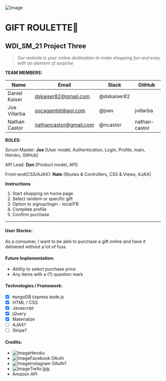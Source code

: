 ![Image](http://z09ob3oehl727ogck40ggahz.wpengine.netdna-cdn.com/wp-content/uploads/2015/05/GeneralAssembly_logo2.png)
# GIFT ROULETTE:gift:
## WDI_SM_21 Project Three

> *Our website is your online destination to make shopping fun and easy with an element of surprise*

**TEAM MEMBERS:**

Name |  Email |	Slack |	GitHub
--- | --- | --- | ---
Daniel Kaiser |	dskaiser82@gmail.com |	@dskaiser82 |	
Joe Villarba |	socagambit@aol.com |	@joev |	jvillarba
Nathan Castor |	nathancastor@gmail.com |	@ncastor |	nathan-castor

**ROLES:**

  Scrum Master: **Joe** [User model, Authentication, Login, Profile, main, Heroku, GitHub]

  API Lead: **Dan** [Product model, API]

  Front-end(CSS/AJAX): **Nate** [Routes & Controllers, CSS & Views, AJAX]

**Instructions**

1. Start shopping on home page
2. Select random or specific gift
3. Option to signup/login - local/FB
4. Complete profile
5. Confirm purchase

---
#### User Stories:
As a consumer, I want to be able to purchase a gift online and have it delivered without a lot of fuss.


#### Future Implementation:
- Ability to select purchase price
- Any items with a (?) question mark


#### Technologies / Framework:
- [x] `M`ongoDB  `E`xpress  `N`ode.js
- [x] HTML / CSS
- [x] Javascript
- [x] jQuery
- [x] Materialize
- [ ] AJAX?
- [ ] Stripe?

#### Credits:
- ![Image](https://upload.wikimedia.org/wikipedia/en/a/a9/Heroku_logo.png)Heroku
- ![Image](https://upload.wikimedia.org/wikipedia/commons/7/7c/Facebook_New_Logo_%282015%29.svg)Facebook OAuth
- ![Image](https://upload.wikimedia.org/wikipedia/en/2/28/Instagram_logo.png)Instagram OAuth?
- ![Image](https://upload.wikimedia.org/wikipedia/en/3/3e/Trello_Logo.png)Trello [link](https://trello.com/b/qqCaEBEb)
- Amazon API
